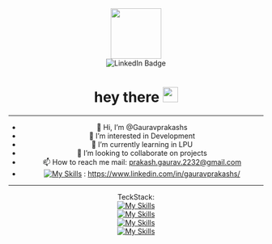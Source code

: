 <div id="header" align="center">
  <img src="https://media.giphy.com/media/M9gbBd9nbDrOTu1Mqx/giphy.gif" width="100"/>
  <div id="badges >
<a href="https://www.linkedin.com/in/gauravprakashs/" target="_blank">
  <img src="https://img.shields.io/badge/LinkedIn-blue?style=for-the-badge&logo=linkedin&logoColor=white" 
    alt="LinkedIn Badge" />
</a>


</div>
  
<h1>
  hey there
  <img src="https://media.giphy.com/media/hvRJCLFzcasrR4ia7z/giphy.gif" width="30px"/>
</h1>

---

- 👋 Hi, I’m @Gauravprakashs
- 👀 I’m interested in Development
- 🌱 I’m currently learning in LPU
- 💞️ I’m looking to collaborate on projects
- 📫 How to reach me mail: prakash.gaurav.2232@gmail.com
- [![My Skills](https://skillicons.dev/icons?i=linkedin)](https://skillicons.dev)  : https://www.linkedin.com/in/gauravprakashs/
---
TeckStack:<br>
 [![My Skills](https://skillicons.dev/icons?i=js,html,css,react,php)](https://skillicons.dev)<br>
 [![My Skills](https://skillicons.dev/icons?i=java,python,cpp)](https://skillicons.dev)<br>
 [![My Skills](https://skillicons.dev/icons?i=mysql,mongodb)](https://skillicons.dev)<br>
 [![My Skills](https://skillicons.dev/icons?i=androidstudio)](https://skillicons.dev)

</div>








<!---
Gauravprakashs/Gauravprakashs is a ✨ special ✨ repository because its `README.md` (this file) appears on your GitHub profile.
You can click the Preview link to take a look at your changes.
--->

